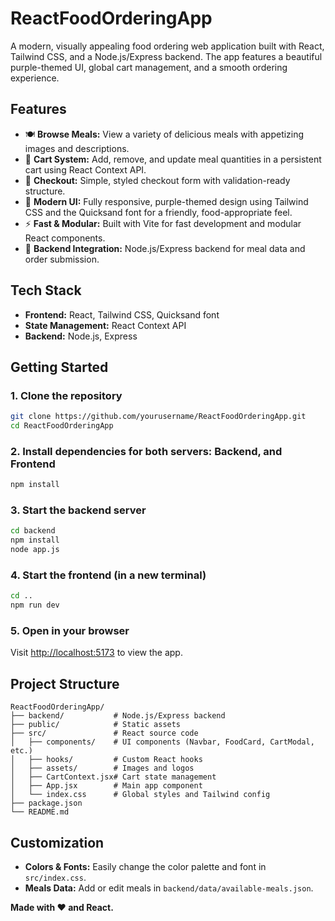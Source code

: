 # ReactFoodOrderingApp

A modern, visually appealing food ordering web application built with React, Tailwind CSS, and a Node.js/Express backend. The app features a beautiful purple-themed UI, global cart management, and a smooth ordering experience.

## Features

- 🍽️ **Browse Meals:** View a variety of delicious meals with appetizing images and descriptions.
- 🛒 **Cart System:** Add, remove, and update meal quantities in a persistent cart using React Context API.
- 🧾 **Checkout:** Simple, styled checkout form with validation-ready structure.
- 💅 **Modern UI:** Fully responsive, purple-themed design using Tailwind CSS and the Quicksand font for a friendly, food-appropriate feel.
- ⚡ **Fast & Modular:** Built with Vite for fast development and modular React components.
- 🔗 **Backend Integration:** Node.js/Express backend for meal data and order submission.

## Tech Stack

- **Frontend:** React, Tailwind CSS, Quicksand font
- **State Management:** React Context API
- **Backend:** Node.js, Express

## Getting Started

### 1. Clone the repository
```sh
git clone https://github.com/yourusername/ReactFoodOrderingApp.git
cd ReactFoodOrderingApp
```

### 2. Install dependencies for both servers: Backend, and Frontend
```sh
npm install
```

### 3. Start the backend server
```sh
cd backend
npm install
node app.js
```

### 4. Start the frontend (in a new terminal)
```sh
cd ..
npm run dev
```

### 5. Open in your browser
Visit [http://localhost:5173](http://localhost:5173) to view the app.

## Project Structure

```
ReactFoodOrderingApp/
├── backend/           # Node.js/Express backend
├── public/            # Static assets
├── src/               # React source code
│   ├── components/    # UI components (Navbar, FoodCard, CartModal, etc.)
│   ├── hooks/         # Custom React hooks
│   ├── assets/        # Images and logos
│   ├── CartContext.jsx# Cart state management
│   ├── App.jsx        # Main app component
│   └── index.css      # Global styles and Tailwind config
├── package.json
└── README.md
```

## Customization
- **Colors & Fonts:** Easily change the color palette and font in `src/index.css`.
- **Meals Data:** Add or edit meals in `backend/data/available-meals.json`.


**Made with ❤️ and React.**

